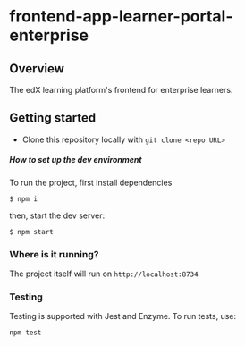 # frontend-app-learner-portal-enterprise

## Overview
The edX learning platform's frontend for enterprise learners.

## Getting started

- Clone this repository locally with `git clone <repo URL>`

##### How to set up the dev environment
To run the project, first install dependencies

`$ npm i`

then, start the dev server:

`$ npm start`

### Where is it running?
The project itself will run on  `http://localhost:8734`

### Testing

Testing is supported with Jest and Enzyme. To run tests, use:

`npm test`
